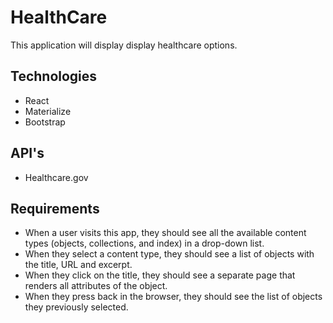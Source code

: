 # HealthCare

This application will display display healthcare options. 

## Technologies 

* React
* Materialize
* Bootstrap

## API's

* Healthcare.gov

## Requirements

* When a user visits this app, they should see all the available content
types (objects, collections, and index) in a drop-down list. 
* When they select a content type, they should see a list of objects with the title, URL and excerpt.
* When they click on the title, they should see a separate page that renders all attributes of the object. 
* When they press back in the browser, they should see the list of objects they previously selected.


